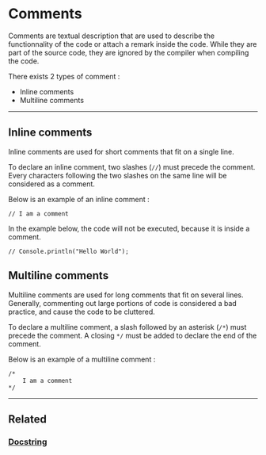 # Comments
Comments are textual description that are used to describe the functionnality of the code or attach a remark inside the code.
While they are part of the source code, they are ignored by the compiler when compiling the code.

There exists 2 types of comment :
- Inline comments
- Multiline comments


---


## Inline comments
Inline comments are used for short comments that fit on a single line.

To declare an inline comment, two slashes (`//`) must precede the comment.
Every characters following the two slashes on the same line will be considered as a comment.

Below is an example of an inline comment :
```poly
// I am a comment
```

In the example below, the code will not be executed, because it is inside a comment.
```poly
// Console.println("Hello World");
```


## Multiline comments
Multiline comments are used for long comments that fit on several lines.
Generally, commenting out large portions of code is considered a bad practice, and cause the code to be cluttered.

To declare a multiline comment, a slash followed by an asterisk (`/*`) must precede the comment.
A closing `*/` must be added to declare the end of the comment.

Below is an example of a multiline comment :
```poly
/*
    I am a comment
*/
```


---


## Related
### [Docstring](Docstring.md)